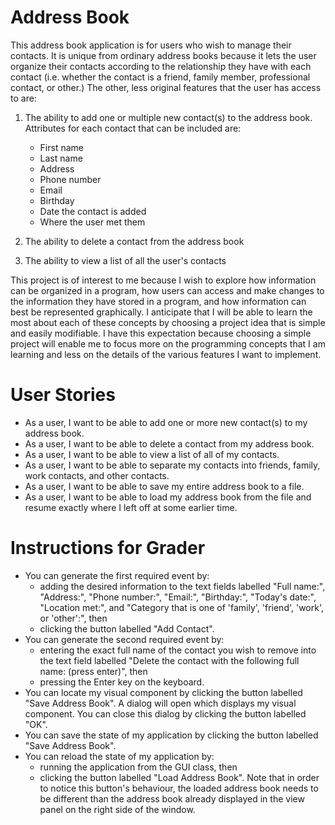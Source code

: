 # Address Book

This address book application is for users who wish to manage their contacts. 
It is unique from ordinary address books because it lets the user organize 
their contacts according to the relationship they have with each contact 
(i.e. whether the contact is a friend, family member, professional contact, 
or other.) The other, less original features that the user has access to are:
1. The ability to add one or multiple new contact(s) to the address book. Attributes for each 
contact that can be included are:
    - First name 
    - Last name 
    - Address 
    - Phone number 
    - Email
    - Birthday 
    - Date the contact is added 
    - Where the user met them

2. The ability to delete a contact from the address book
3. The ability to view a list of all the user's contacts

This project is of interest to me because I wish to explore how information can be organized in a program, how users 
can access and make changes to the information they have stored in a program, and how information can best be 
represented graphically. I anticipate that I will be able to learn the most about each of these concepts by choosing a 
project idea that is simple and easily modifiable. I have this expectation because choosing a simple project will 
enable me to focus more on the programming concepts that I am learning and less on the details of the various features I 
want to implement.

# User Stories
- As a user, I want to be able to add one or more new contact(s) to my address book.
- As a user, I want to be able to delete a contact from my address book.
- As a user, I want to be able to view a list of all of my contacts.
- As a user, I want to be able to separate my contacts into friends, family, work contacts, and other contacts.
- As a user, I want to be able to save my entire address book to a file.
- As a user, I want to be able to load my address book from the file and resume exactly where I left off at 
some earlier time.

# Instructions for Grader

- You can generate the first required event by:
  - adding the desired information to the text fields labelled "Full name:", "Address:", "Phone number:", "Email:", 
  "Birthday:", "Today's date:", "Location met:", and "Category that is one of 'family', 'friend', 'work', or 'other':", 
  then
  - clicking the button labelled "Add Contact".
- You can generate the second required event by:
  - entering the exact full name of the contact you wish to remove into the text field labelled "Delete the contact 
  with the following full name: (press enter)", then
  - pressing the Enter key on the keyboard.
- You can locate my visual component by clicking the button labelled "Save Address Book". A dialog will open which 
displays my visual component. You can close this dialog by clicking the button labelled "OK".
- You can save the state of my application by clicking the button labelled "Save Address Book".
- You can reload the state of my application by:
  - running the application from the GUI class, then
  - clicking the button labelled "Load Address Book". Note that in order to notice this button's behaviour, the loaded 
  address book needs to be different than the address book already displayed in the view panel on the right side of 
  the window.
